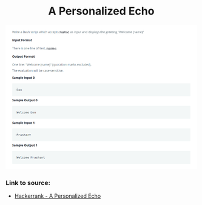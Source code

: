 <h1 align="center">A Personalized Echo</h1>

![alt text](https://github.com/matthew01lokiet/Github-repos-images/blob/main/Other/Bash/a_personalized_echo.png)

### Link to source: 
- <a href="https://www.hackerrank.com/challenges/bash-tutorials---a-personalized-echo/problem">Hackerrank - A Personalized Echo</a>

